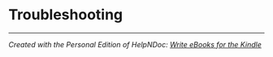 # Troubleshooting


***
_Created with the Personal Edition of HelpNDoc: [Write eBooks for the Kindle](<https://www.helpndoc.com/feature-tour/create-ebooks-for-amazon-kindle>)_
